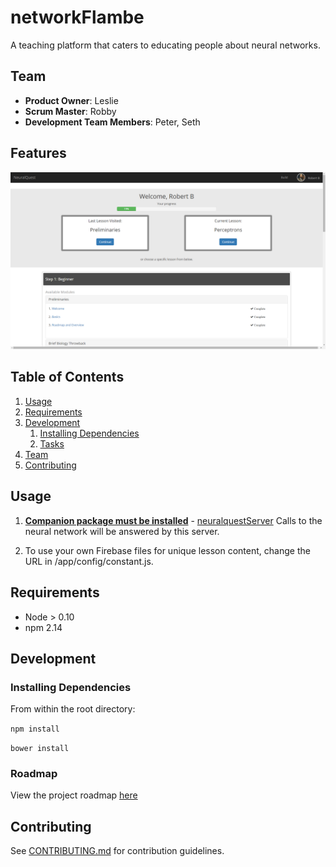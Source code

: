 # networkFlambe
A teaching platform that caters to educating people about neural networks.

## Team

  - __Product Owner__: Leslie
  - __Scrum Master__: Robby
  - __Development Team Members__: Peter, Seth

## Features

![Screenshot after signing in](./readme.png?raw=true "Main lessons page")

## Table of Contents

1. [Usage](#Usage)
1. [Requirements](#requirements)
1. [Development](#development)
    1. [Installing Dependencies](#installing-dependencies)
    1. [Tasks](#tasks)
1. [Team](#team)
1. [Contributing](#contributing)

## Usage

1. __[Companion package must be installed](https://github.com/networkFlambe/neuralquestServer)__ - [neuralquestServer](https://github.com/networkFlambe/neuralquestServer) Calls to the neural network will be answered by this server.

1. To use your own Firebase files for unique lesson content, change the URL in /app/config/constant.js.


## Requirements

- Node > 0.10
- npm 2.14

## Development

### Installing Dependencies

From within the root directory:

```npm install```

```bower install```

### Roadmap

View the project roadmap [here](https://waffle.io/networkFlambe/networkFlambe)


## Contributing

See [CONTRIBUTING.md](CONTRIBUTING.md) for contribution guidelines.
